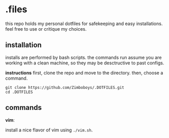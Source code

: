 # .files

this repo holds my personal dotfiles for safekeeping and easy installations.
feel free to use or critique my choices.

## installation

installs are performed by bash scripts. the commands run assume you are working
with a clean machine, so they may be desctructive to past configs.

**instructions**
first, clone the repo and move to the directory. then, choose a command.

    git clone https://github.com/Zimboboys/.DOTFILES.git
    cd .DOTFILES

## commands
**vim**:

install a nice flavor of vim using `./vim.sh`.
